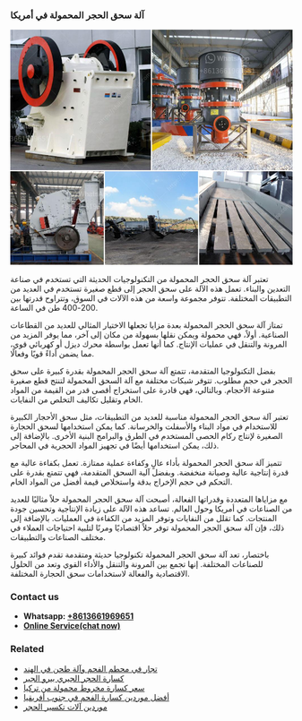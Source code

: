 <h3>آلة سحق الحجر المحمولة في أمريكا</h3><img src='1701746277.jpg' alt=''><p>تعتبر آلة سحق الحجر المحمولة من التكنولوجيات الحديثة التي تستخدم في صناعة التعدين والبناء. تعمل هذه الآلة على سحق الحجر إلى قطع صغيرة تستخدم في العديد من التطبيقات المختلفة. تتوفر مجموعة واسعة من هذه الآلات في السوق، وتتراوح قدرتها بين 200-400 طن في الساعة.</p><p>تمتاز آلة سحق الحجر المحمولة بعدة مزايا تجعلها الاختيار المثالي للعديد من القطاعات الصناعية. أولاً، فهي محمولة ويمكن نقلها بسهولة من مكان إلى آخر، مما يوفر المزيد من المرونة والتنقل في عمليات الإنتاج. كما أنها تعمل بواسطة محرك ديزل أو كهربائي قوي، مما يضمن أداءً قويًا وفعالًا.</p><p>بفضل التكنولوجيا المتقدمة، تتمتع آلة سحق الحجر المحمولة بقدرة كبيرة على سحق الحجر في حجم مطلوب. تتوفر شبكات مختلفة مع آلة السحق المحمولة لتنتج قطع صغيرة متنوعة الأحجام. وبالتالي، فهي قادرة على استخراج أقصى قدر من القيمة من المواد الخام وتقليل تكاليف التخلص من النفايات.</p><p>تعتبر آلة سحق الحجر المحمولة مناسبة للعديد من التطبيقات، مثل سحق الأحجار الكبيرة للاستخدام في مواد البناء والأسفلت والخرسانة. كما يمكن استخدامها لسحق الحجارة الصغيرة لإنتاج ركام الحصى المستخدم في الطرق والبرامج البنية الأخرى. بالإضافة إلى ذلك، يمكن استخدامها أيضًا في تجهيز المواد الحجرية في المحاجر.</p><p>تتميز آلة سحق الحجر المحمولة بأداء عالٍ وكفاءة عملية ممتازة. تعمل بكفاءة عالية مع قدرة إنتاجية عالية وصيانة منخفضة. وبفضل آلية السحق المتقدمة، فهي تتمتع بقدرة على التحكم في حجم الإخراج بدقة واستخلاص قيمة أفضل من المواد الخام.</p><p>مع مزاياها المتعددة وقدراتها الفعالة، أصبحت آلة سحق الحجر المحمولة حلاً مثاليًا للعديد من الصناعات في أمريكا وحول العالم. تساعد هذه الآلة على زيادة الإنتاجية وتحسين جودة المنتجات. كما تقلل من النفايات وتوفر المزيد من الكفاءة في العمليات. بالإضافة إلى ذلك، فإن آلة سحق الحجر المحمولة توفر حلاً اقتصاديًا ومرنًا لتلبية احتياجات العملاء في مختلف الصناعات والتطبيقات.</p><p>باختصار، تعد آلة سحق الحجر المحمولة تكنولوجيا حديثة ومتقدمة تقدم فوائد كبيرة للصناعات المختلفة. إنها تجمع بين المرونة والتنقل والأداء القوي وتعد من الحلول الاقتصادية والفعالة لاستخدامات سحق الحجارة المختلفة.</p><h3>Contact us</h3><ul><li><strong>Whatsapp:&nbsp;<a href="https://wa.me/8613661969651">+8613661969651</a></strong></li><li><a href="https://swt.shibang-china.com/?git&amp;zhl&amp;آلة سحق الحجر المحمولة في أمريكا"><strong>Online Service(chat now)</strong></a></li></ul><h3>Related</h3><ul><li><a href='تجار في محطم الفحم وآلة طحن في الهند.md'>تجار في محطم الفحم وآلة طحن في الهند</a></li><li><a href='كسارة الحجر الجيري بيرو الجير.md'>كسارة الحجر الجيري بيرو الجير</a></li><li><a href='سعر كسارة مخروط محمولة من تركيا.md'>سعر كسارة مخروط محمولة من تركيا</a></li><li><a href='أفضل موردين كسارة الفحم في جنوب أفريقيا.md'>أفضل موردين كسارة الفحم في جنوب أفريقيا</a></li><li><a href='موردين آلات تكسير الحجر.md'>موردين آلات تكسير الحجر</a></li></ul>
